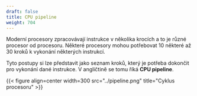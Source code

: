 ```yaml
---
draft: false
title: CPU pipeline
weight: 704
---
```




Moderní procesory zpracovávají instrukce v několika krocích a to je různé procesor od procesoru. Některé procesory mohou potřebovat 10 některé až 30 kroků k vykonání některých instrukcí.

Tyto postupy si lze představit jako seznam kroků, který je potřeba dokončit pro vykonání dané instrukce. V angličtině se tomu říká **CPU pipeline**.

{{< figure align=center width=300 src="../pipeline.png" title="Cyklus procesoru" >}}